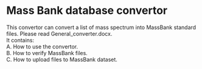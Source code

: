 Mass Bank database convertor
======
This convertor can convert a list of mass spectrum into MassBank standard files. Please read General_converter.docx. <br>
It contains:<br>
A. How to use the convertor.<br>
B. How to verify MassBank files.<br>
C. How to upload files to MassBank dataset.
